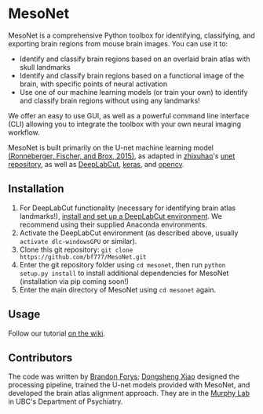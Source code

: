 # MesoNet
MesoNet is a comprehensive Python toolbox for identifying, classifying, and exporting brain regions from mouse brain 
images.
You can use it to:
- Identify and classify brain regions based on an overlaid brain atlas with skull landmarks
- Identify and classify brain regions based on a functional image of the brain, with specific points of neural activation
- Use one of our machine learning  models (or train your own) to identify and classify brain regions without using any landmarks!

We offer an easy to use GUI, as well as a powerful command line interface (CLI) allowing you to integrate the toolbox
with your own neural imaging workflow.

MesoNet is built primarily on the U-net machine learning model
[(Ronneberger, Fischer, and Brox, 2015)](http://dx.doi.org/10.1007/978-3-319-24574-4_28),
as adapted in [zhixuhao](https://github.com/zhixuhao)'s [unet repository](https://github.com/zhixuhao/unet), as well as
[DeepLabCut](https://github.com/AlexEMG/DeepLabCut), [keras](https://github.com/keras-team/keras), and
[opencv](https://github.com/opencv/opencv).

## Installation
1. For DeepLabCut functionality (necessary for identifying brain atlas landmarks!),
[install and set up a DeepLabCut environment](https://github.com/AlexEMG/DeepLabCut/blob/master/docs/installation.md).
We recommend using their supplied Anaconda environments.
2. Activate the DeepLabCut environment (as described above, usually `activate dlc-windowsGPU` or similar). 
3. Clone this git repository: `git clone https://github.com/bf777/MesoNet.git`
4. Enter the git repository folder using `cd mesonet`, then run `python setup.py install` to install additional
dependencies for MesoNet (installation via pip coming soon!)
5. Enter the main directory of MesoNet using `cd mesonet` again.

## Usage
Follow our tutorial [on the wiki](https://github.com/bf777/MesoNet/wiki/Quick-Start-Guide).

## Contributors
The code was written by [Brandon Forys](https://github.com/bf777);
[Dongsheng Xiao](https://github.com/DongshengXiao) designed the processing pipeline, trained
the U-net models provided with MesoNet, and developed the brain atlas alignment approach. They are in the
[Murphy Lab](https://murphylab.med.ubc.ca/) in UBC's Department of Psychiatry.
